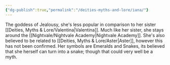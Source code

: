 ```yaml
---
{"dg-publish":true,"permalink":"/deities-myths-and-lore/iana/"}
---
```


The goddess of Jealousy, she's less popular in comparison to her sister [[Deities, Myths & Lore/Valentina\|Valentina]]. Much like her sister, she stays around the [[Nightvale/Nightvale Academy\|Nightvale Academy]]. She's also believed to be related to [[Deities, Myths & Lore/Aster\|Aster]], however this has not been confirmed. Her symbols are Emeralds and Snakes, its believed that she herself can turn into a snake; though that could very well be a myth.